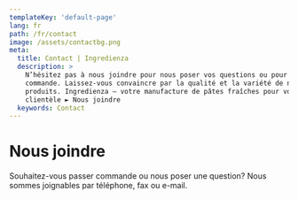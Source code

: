 ```yaml
---
templateKey: 'default-page'
lang: fr 
path: /fr/contact
image: /assets/contactbg.png
meta:
  title: Contact | Ingredienza 
  description: >
    N’hésitez pas à nous joindre pour nous poser vos questions ou pour passer
    commande. Laissez-vous convaincre par la qualité et la variété de nos
    produits. Ingredienza – votre manufacture de pâtes fraîches pour votre
    clientèle ► Nous joindre
  keywords: Contact
---
```


# Nous joindre 

Souhaitez-vous passer commande ou nous poser une question? Nous sommes
joignables par téléphone, fax ou e-mail.

<contact></contact>
